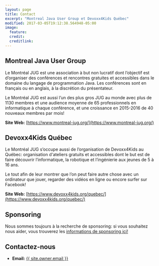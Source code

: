 ```yaml
---
layout: page
title: Contact
excerpt: "Montreal Java User Group et Devoxx4Kids Québec"
modified: 2017-03-05T19:12:38.564948-05:00
image:
  feature:
  credit:
  creditlink:
---
```


## Montreal Java User Group

Le Montréal JUG est une association à but non lucratif dont l’objectif est d’organiser des conférences et rencontres gratuites et accessibles dans le domaine du langage de programmation Java. Les conférences sont en français ou en anglais, à la discrétion du présentateur.

Le Montréal JUG est aussi l’un des plus gros JUG au monde avec plus de 1130 membres et une audience moyenne de 65 professionnels en informatique à chaque conférence, et une croissance en 2015-2016 de 40 nouveaux membres par mois!

__Site Web:__ [https://www.montreal-jug.org/](https://www.montreal-jug.org/)

## Devoxx4Kids Québec

Le Montréal JUG s’occupe aussi de l’organisation de Devoxx4Kids au Québec: organisation d'ateliers gratuits et accessibles dont le but est de faire découvrir l’informatique, la robotique et l’ingénierie aux jeunes de 5 à 16 ans. 

Le tout afin de leur montrer que l’on peut faire autre chose avec un ordinateur que jouer, regarder des vidéos en ligne ou encore surfer sur Facebook!

__Site Web:__ [https://www.devoxx4kids.org/quebec/](https://www.devoxx4kids.org/quebec/)

## Sponsoring

Nous sommes toujours à la recherche de sponsoring: si vous souhaitez nous aider, vous trouverez les [informations de sponsoring ici!](/sponsoring)

## Contactez-nous 

* __Email:__ <a href="mailto: {{ site.owner.email }}">{{ site.owner.email }}</a>
